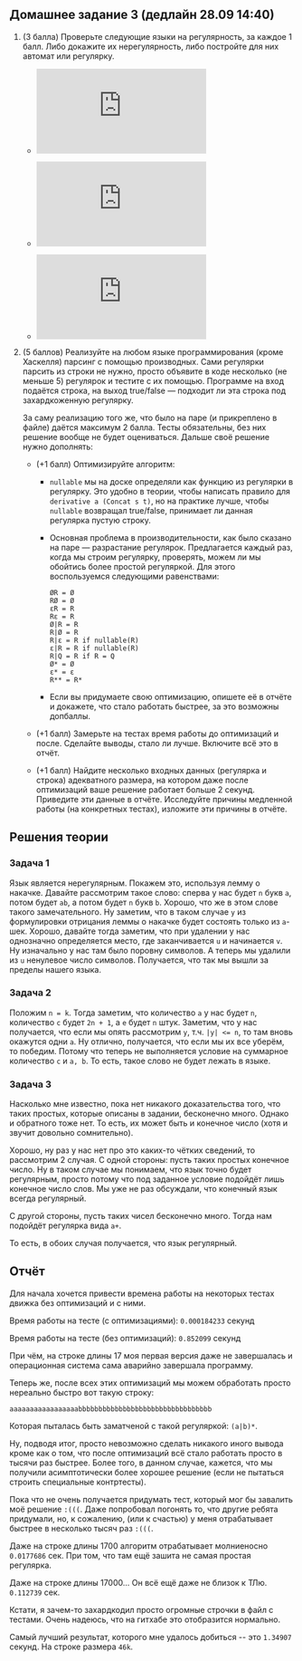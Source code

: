## Домашнее задание 3 (дедлайн 28.09 14:40)

1. (3 балла) Проверьте следующие языки на регулярность, за каждое 1 балл. Либо докажите их нерегулярность, либо постройте для них автомат или регулярку.

    * ![equation](https://latex.codecogs.com/gif.latex?%5C%7Buabv%20%7C%20u%20%5Cin%20%5C%7Ba%2C%20b%5C%7D*%2C%20v%20%5Cin%20%5C%7Ba%2C%20b%5C%7D*%2C%20%7Cu%7C%20%3D%20%7Cv%7C%2C%20u%20%5Cneq%20v%5ER%5C%7D)

    * ![equation](https://latex.codecogs.com/gif.latex?%5C%7Ba%5Ekc%5Eme%5En%20%7C%20k%20%5Cge%200%2C%20n%20%5Cge%200%2C%20m%20%3D%20k%20&plus;%20n%20&plus;%201%5C%7D)

    * ![equation](https://latex.codecogs.com/gif.latex?%5C%7Ba%5En%20%7C%20%5Cexists%20p%20%5Cge%20n%3A%20p%7E%5Ctexttt%7Bprime%7D%7E%5Ctexttt%7Band%7D%7Ep%20&plus;%202%7E%5Ctexttt%7Bprime%7D%5D%5C%7D)

3. (5 баллов) Реализуйте на любом языке программирования (кроме Хаскелля) парсинг с помощью производных. Сами регулярки парсить из строки не нужно, просто объявите в коде несколько (не меньше 5) регулярок и тестите с их помощью. Программе на вход подаётся строка, на выход true/false &mdash; подходит ли эта строка под захардкоженную регулярку.

    За саму реализацию того же, что было на паре (и прикреплено в файле) даётся максимум 2 балла. Тесты обязательны, без них решение вообще не будет оцениваться. Дальше своё решение нужно дополнять:

    * (+1 балл) Оптимизируйте алгоритм:

        * `nullable` мы на доске определяли как функцию из регулярки в регулярку. Это удобно в теории, чтобы написать правило для `derivative a (Concat s t)`, но на практике лучше, чтобы `nullable` возвращал true/false, принимает ли данная регулярка пустую строку.

        * Основная проблема в производительности, как было сказано на паре &mdash; разрастание регулярок. Предлагается каждый раз, когда мы строим регулярку, проверять, можем ли мы обойтись более простой регуляркой. Для этого воспользуемся следующими равенствами:

            ```
            ØR = Ø
            RØ = Ø
            εR = R
            Rε = R
            Ø|R = R
            R|Ø = R
            R|ε = R if nullable(R)
            ε|R = R if nullable(R)
            R|Q = R if R = Q
            Ø* = Ø
            ε* = ε
            R** = R*
            ```


        * Если вы придумаете свою оптимизацию, опишете её в отчёте и докажете, что стало работать быстрее, за это возможны допбаллы.

    * (+1 балл) Замерьте на тестах время работы до оптимизаций и после. Сделайте выводы, стало ли лучше. Включите всё это в отчёт.

    * (+1 балл) Найдите несколько входных данных (регулярка и строка) адекватного размера, на котором даже после оптимизаций ваше решение работает больше 2 секунд. Приведите эти данные в отчёте. Исследуйте причины медленной работы (на конкретных тестах), изложите эти причины в отчёте.


## Решения теории

### Задача 1

Язык является нерегулярным. Покажем это, используя лемму о накачке. Давайте рассмотрим такое слово: сперва у нас будет `n` букв
 `a`, потом будет `ab`, а потом будет `n` букв `b`. Хорошо, что же в этом слове такого замечательного. Ну заметим, что 
в таком случае `y` из формулировки отрицания леммы о накачке будет состоять только из `a`-шек. Хорошо, давайте тогда заметим, что при удалении
у нас однозначно определяется место, где заканчивается `u` и начинается `v`. Ну изначально у нас там было поровну символов.
А теперь мы удалили из `u` ненулевое число символов. Получается, что так мы вышли за пределы нашего языка.

### Задача 2

Положим `n = k`. Тогда заметим, что количество `a` у нас будет `n`, количество `c` будет `2n + 1`, а `e` будет `n` штук. 
Заметим, что у нас получается, что если мы опять рассмотрим `y`, т.ч. `|y| <= n`, то там вновь окажутся одни `a`. 
Ну отлично, получается, что если мы их все уберём, то победим. Потому что теперь не выполняется условие на суммарное 
количество `c` и `a, b`. То есть, такое слово не будет лежать в языке.

### Задача 3

Насколько мне известно, пока нет никакого доказательства того, что таких простых, которые описаны в задании, бесконечно много.
Однако и обратного тоже нет. То есть, их может быть и конечное число (хотя и звучит довольно сомнительно).

Хорошо, ну раз у нас нет про это каких-то чётких сведений, то рассмотрим 2 случая. С одной стороны: пусть таких простых конечное число.
Ну в таком случае мы понимаем, что язык точно будет регулярным, просто потому что под заданное условие подойдёт лишь конечное число слов.
Мы уже не раз обсуждали, что конечный язык всегда регулярный.  

С другой стороны, пусть таких чисел бесконечно много. Тогда нам подойдёт регулярка вида `a+`. 

То есть, в обоих случая получается, что язык регулярный.

## Отчёт

Для начала хочется привести времена работы на некоторых тестах движка без оптимизаций и с ними.

Время работы на тесте (с оптимизациями): `0.000184233` секунд

Время работы на тесте (без оптимизаций): `0.852099` секунд

При чём, на строке длины 17 моя первая версия даже не завершалась и операционная система сама аварийно завершала программу.

Теперь же, после всех этих оптимизаций мы можем обработать просто нереально быстро вот такую строку:

```aaaaaaaaaaaaaaaaabbbbbbbbbbbbbbbbbbbbbbbbbbbbbbbbb```

Которая пыталась быть заматченой с такой регуляркой: `(a|b)*`.

Ну, подводя итог, просто невозможно сделать никакого иного вывода кроме как о том, что после оптимизаций всё стало 
работать просто в тысячи раз быстрее. Более того, в данном случае, кажется, что мы получили асимптотически более хорошее 
решение (если не пытаться строить специальные контртесты).

Пока что не очень получается придумать тест, который мог бы завалить моё решение `:(((`. Даже попробовал погонять то, 
что другие ребята придумали, но, к сожалению, (или к счастью) у меня отрабатывает быстрее в несколько тысяч раз `:(((`.

Даже на строке длины 1700 алгоритм отрабатывает молниеносно `0.0177686` сек. При том, что там ещё зашита не самая простая регулярка.

Даже на строке длины 17000... Он всё ещё даже не близок к ТЛю. `0.112739` сек.

Кстати, я зачем-то захардкодил просто огромные строчки в файл с тестами. Очень надеюсь, что на гитхабе это отобразится нормально.

Самый лучший результат, которого мне удалось добиться -- это `1.34907` секунд. На строке размера `46k`.